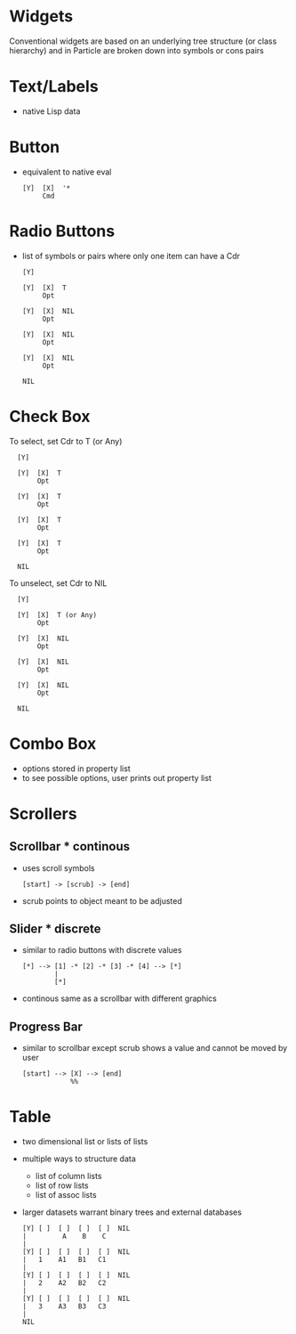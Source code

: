 Widgets
=======

Conventional widgets are based on an underlying tree structure (or class hierarchy) and in Particle are broken down into symbols or cons pairs

# Text/Labels

* native Lisp data


# Button

* equivalent to native eval

      [Y]  [X]  '*
           Cmd

         
# Radio Buttons

* list of symbols or pairs where only one item can have a Cdr

      [Y]
        
      [Y]  [X]  T
           Opt
        
      [Y]  [X]  NIL
           Opt
        
      [Y]  [X]  NIL
           Opt
        
      [Y]  [X]  NIL
           Opt

      NIL


# Check Box

To select, set Cdr to T (or Any)

      [Y]
        
      [Y]  [X]  T
           Opt
        
      [Y]  [X]  T
           Opt
        
      [Y]  [X]  T
           Opt
        
      [Y]  [X]  T
           Opt

      NIL

To unselect, set Cdr to NIL

      [Y]
        
      [Y]  [X]  T (or Any)
           Opt
        
      [Y]  [X]  NIL
           Opt
        
      [Y]  [X]  NIL
           Opt
        
      [Y]  [X]  NIL
           Opt
          
      NIL


# Combo Box 

* options stored in property list
* to see possible options, user prints out property list
    
# Scrollers

## Scrollbar * continous
* uses scroll symbols

      [start] -> [scrub] -> [end]

* scrub points to object meant to be adjusted

## Slider * discrete
* similar to radio buttons with discrete values
      
      [*] --> [1] -* [2] -* [3] -* [4] --> [*]
              |
              [*]

* continous same as a scrollbar with different graphics
            
## Progress Bar
* similar to scrollbar except scrub shows a value and cannot be moved by user

      [start] --> [X] --> [end]
                  %%


# Table

* two dimensional list or lists of lists
* multiple ways to structure data
  * list of column lists
  * list of row lists
  * list of assoc lists
* larger datasets warrant binary trees and external databases

      [Y] [ ]  [ ]  [ ]  [ ]  NIL
      |         A    B    C
      |
      [Y] [ ]  [ ]  [ ]  [ ]  NIL
      |   1    A1   B1   C1
      |
      [Y] [ ]  [ ]  [ ]  [ ]  NIL
      |   2    A2   B2   C2
      |
      [Y] [ ]  [ ]  [ ]  [ ]  NIL
      |   3    A3   B3   C3
      |
      NIL
